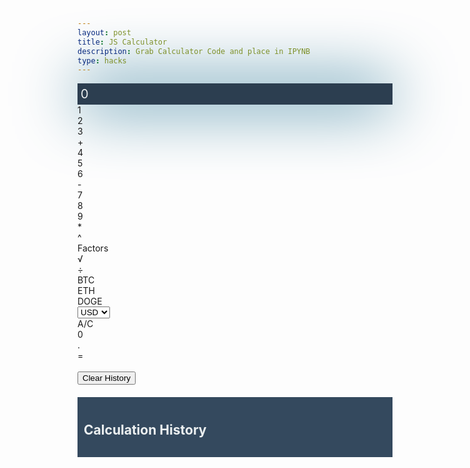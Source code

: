 ```yaml
---
layout: post
title: JS Calculator
description: Grab Calculator Code and place in IPYNB
type: hacks
---
```


<style>
  .calculator-output {
    /* calulator output 
      top bar shows the results of the calculator;
      result to take up the entirety of the first row;
      span defines 4 columns and 1 row
    */
    grid-column: span 4;
    grid-row: span 1;

    padding: 0.25em;
    font-size: 20px;
    background-color: #2c3e50;
    color: #ecf0f1;
    box-shadow: 0 0 100px rgba(1, 94, 131, 5000000000);

    display: flex;
    align-items: center;
  }
  #history-container {
    margin-top: 20px;
    background-color: #34495e;
    padding: 10px;
    color: #ecf0f1;
    max-height: 200px;
    overflow-y: auto;
    font-size: 18px;
  }

  #history-list {
    list-style-type: none;
    padding: 0;
  }

  #history-list li {
    margin-bottom: 10px;
  }
</style>

<!-- Add a container for the animation -->
<div id="animation">
  <div class="calculator-container">
      <!--result-->
      <div class="calculator-output" id="output">0</div>
      <!--row 1-->
      <div class="calculator-number">1</div>
      <div class="calculator-number">2</div>
      <div class="calculator-number">3</div>
      <div class="calculator-operation">+</div>
      <!--row 2-->
      <div class="calculator-number">4</div>
      <div class="calculator-number">5</div>
      <div class="calculator-number">6</div>
      <div class="calculator-operation">-</div>
      <!--row 3-->
      <div class="calculator-number">7</div>
      <div class="calculator-number">8</div>
      <div class="calculator-number">9</div>
      <div class="calculator-operation">*</div>
      <!--row 4-->
      <div class="calculator-operation">^</div>
      <div class="calculator-operation">Factors</div>
      <div class="calculator-operation">√</div>
      <div class="calculator-operation">÷</div>
      <!--row 5-->
      <div class="calculator-operation">BTC</div>
      <div class="calculator-operation">ETH</div>
      <div class="calculator-operation">DOGE</div>
      <div class="calculator-operation">
        <span class="currency-dropdown">
          <select id="currency-dropdown" onclick="event.stopPropagation();" onchange="updateCurrency(this.value);">
            <option value="USD">USD</option>
            <option value="EUR">EUR</option>
            <option value="JPY">JPY</option>
            <option value="GBP">GBP</option>
            <option value="AUD">AUD</option>
            <option value="CAD">CAD</option>
            <option value="MXN">MXN</option>
            <option value="INR">INR</option>
            <option value="CNH">CNH</option>
            <option value="HKD">HKD</option>
          </select>
        </span>
      </div>
      <!--row 6-->
      <div class="calculator-clear">A/C</div>
      <div class="calculator-number">0</div>
      <div class="calculator-number">.</div>
      <div class="calculator-equals">=</div>
  </div>
</div>

<br>
<button id="clear-history-button">Clear History</button>
<br>

<div id="history-container">
  <h3>Calculation History</h3>
  <ul id="history-list"></ul>
</div>

<!-- JavaScript (JS) implementation of the calculator. -->
<script>
  // initialize important variables to manage calculations
  var firstNumber = null;
  var operator = null;
  var nextReady = true;
  // build objects containing key elements
  const output = document.getElementById("output");
  const numbers = document.querySelectorAll(".calculator-number");
  const operations = document.querySelectorAll(".calculator-operation");
  const clear = document.querySelectorAll(".calculator-clear");
  const equals = document.querySelectorAll(".calculator-equals");
  const historyList = document.getElementById("history-list");

  // Number buttons listener
  numbers.forEach(button => {
    button.addEventListener("click", function() {
      number(button.textContent);
    });
  });

  // Number action
  function number (value) { // function to input numbers into the calculator
      if (value != ".") {
          if (nextReady == true) { // nextReady is used to tell the computer when the user is going to input a completely new number
              output.innerHTML = value;
              if (value != "0") { // if statement to ensure that there are no multiple leading zeroes
                  nextReady = false;
              }
          } else {
              output.innerHTML = output.innerHTML + value; // concatenation is used to add the numbers to the end of the input
          }
      } else { // special case for adding a decimal; can't have two decimals
          if (output.innerHTML.indexOf(".") == -1) {
              output.innerHTML = output.innerHTML + value;
              nextReady = false;
          }
      }
  }

  // Operation buttons listener
  operations.forEach(button => {
    button.addEventListener("click", function() {
      operation(button.textContent);
    });
  });

  // Operator action
  function operation(choice) {
    if (choice === "Currency") {
      handleCurrencyConversion();
    } else {
      if (firstNumber == null) {
        firstNumber = parseFloat(output.innerHTML);
        nextReady = true;
      } else {
        firstNumber = calculate(firstNumber, parseFloat(output.innerHTML));
      }
      operator = choice;
      output.innerHTML = firstNumber.toString();
      nextReady = true;
    }
  }

  // Handle Currency Conversion
  function handleCurrencyConversion() {
    const selectedCurrency = document.getElementById("currency-dropdown").value;
    const currentOutput = parseFloat(output.innerHTML);
    const convertedAmount = convertCurrency(currentOutput, selectedCurrency);
    output.innerHTML = convertedAmount.toString();
    firstNumber = convertedAmount;
    operator = null; // Reset operator after currency conversion
    nextReady = true;
  }

  // Update Currency Button
  function updateCurrency(currency) {
    handleCurrencyConversion();
  }
  // Convert Currency
  function convertCurrency(amount, targetCurrency) {
    const exchangeRates = {
      'USD': 1,
      'EUR': 0.92,
      'JPY': 144.74,
      'GBP': 0.79,
      'AUD': 1.49,
      'CAD': 1.34,
      'MXN': 16.97,
      'INR': 83.11,
      'CNH': 7.16,
      'HKD': 7.82,
    };
    return amount * exchangeRates[targetCurrency];
  }

  // Calculator
  function calculate (first, second) { // function to calculate the result of the equation
      let result = 0;
      switch (operator) {
          case "+":
              result = first + second;
              break;
          case "-":
              result = first - second;
              break;
          case "*":
              result = first * second;
              break;
          case "÷":
              result = first / second;
              break;
          case "^":
              result = first ** second;
              break;
          case "√":
              result = Math.sqrt(first);
              break;
          case "Factors":
              function findFactors(number) {
                  let factors = [];
                  for (let i = 1; i <= number; i++) {
                      if (number % i === 0) {
                          factors.push(i);
                      }
                  }
                  return factors.join(', ');
              }
              
              result = findFactors(first);
              break;
          case "BTC":
              result = first * 46859.2;
              break;
          case "ETH":
              result = first * 2265.17;
              break;
          case "DOGE":
              result = first * 0.079;
              break;
          case "Currency":
              break;
          default: 
              break;
      }
      if (operator !== "Currency") {
        output.innerHTML = result.toString();
        // firstNumber = result;
      }

      return result;
  }

  // Equals button listener
  equals.forEach(button => {
    button.addEventListener("click", function() {
      equal();
    });
  });

// Equal action
function equal () {
  let secondNumber = parseFloat(output.innerHTML); 
  let result = calculate(firstNumber, secondNumber); // Calculate the result
  addToHistory(firstNumber, operator, secondNumber, result); // Add correct calculation to history
  output.innerHTML = result.toString(); // Display the result
  nextReady = true;
}


  // Clear button listener
  clear.forEach(button => {
    button.addEventListener("click", function() {
      clearCalc();
    });
  });

  // A/C action
  function clearCalc () { // clears calculator
      firstNumber = null;
      output.innerHTML = "0";
      nextReady = true;
  }
    // Add event listener to the window to capture keyboard input
  window.addEventListener("keydown", function(event) {
    handleKeyPress(event.key);
  });

  // Function to handle keyboard input
  function handleKeyPress(key) {
    // Check if the pressed key is a number or a dot
    if (/^[0-9.]$/.test(key)) {
      number(key);
    } else if (key === "+" || key === "-" || key === "*" || key === "/" || key === "^" || key === "√" || key === "Enter") {
      operation(key);
    } else if (key === "Escape") {
      clearCalc();
    }
  }

    // Add to history function
  function addToHistory(first, operator, second, result) {
    const historyEntry = `${first} ${operator} ${second} = ${result}`;
    const li = document.createElement("li");
    li.textContent = historyEntry;
    historyList.appendChild(li);
  }

  // Clear history button listener
document.getElementById("clear-history-button").addEventListener("click", function() {
  clearHistory();
});

// Function to clear the history
function clearHistory() {
  const historyList = document.getElementById("history-list");
  historyList.innerHTML = ""; // Clear the history list by setting its HTML to an empty string
}

</script>